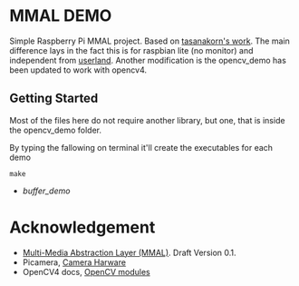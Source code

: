 # MMAL DEMO

Simple Raspberry Pi MMAL project. Based on [tasanakorn's work](https://github.com/tasanakorn/rpi-mmal-demo). The main difference lays in the fact this is for raspbian lite (no monitor) and independent from [userland](https://github.com/raspberrypi/userland.git). Another modification is the opencv_demo has been updated to work with opencv4.

## Getting Started

Most of the files here do not require another library, but one, that is inside the opencv_demo folder. 

By typing the fallowing on terminal it'll create the executables for each demo

```
make
```
* *buffer_demo*    
    
# Acknowledgement 
* [Multi-Media Abstraction Layer (MMAL)](http://www.jvcref.com/files/PI/documentation/html/index.html). Draft Version 0.1.
* Picamera, [Camera Harware](https://picamera.readthedocs.io/en/release-1.10/fov.html) 
* OpenCV4 docs, [OpenCV modules](https://docs.opencv.org/4.1.2/index.html)
